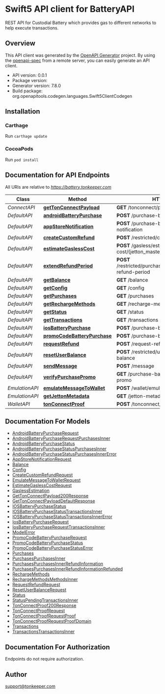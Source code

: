 # Swift5 API client for BatteryAPI

REST API for Custodial Battery which provides gas to different networks to help execute transactions.

## Overview
This API client was generated by the [OpenAPI Generator](https://openapi-generator.tech) project.  By using the [openapi-spec](https://github.com/OAI/OpenAPI-Specification) from a remote server, you can easily generate an API client.

- API version: 0.0.1
- Package version: 
- Generator version: 7.8.0
- Build package: org.openapitools.codegen.languages.Swift5ClientCodegen

## Installation

### Carthage

Run `carthage update`

### CocoaPods

Run `pod install`

## Documentation for API Endpoints

All URIs are relative to *https://battery.tonkeeper.com*

Class | Method | HTTP request | Description
------------ | ------------- | ------------- | -------------
*ConnectAPI* | [**getTonConnectPayload**](docs/ConnectAPI.md#gettonconnectpayload) | **GET** /tonconnect/payload | 
*DefaultAPI* | [**androidBatteryPurchase**](docs/DefaultAPI.md#androidbatterypurchase) | **POST** /purchase-battery/android | 
*DefaultAPI* | [**appStoreNotification**](docs/DefaultAPI.md#appstorenotification) | **POST** /purchase-battery/ios/app-store-notification | 
*DefaultAPI* | [**createCustomRefund**](docs/DefaultAPI.md#createcustomrefund) | **POST** /restricted/create-custom-refund | 
*DefaultAPI* | [**estimateGaslessCost**](docs/DefaultAPI.md#estimategaslesscost) | **POST** /gasless/estimate-cost/{jetton_master} | 
*DefaultAPI* | [**extendRefundPeriod**](docs/DefaultAPI.md#extendrefundperiod) | **POST** /restricted/purchases/{purchase_id}/extend-refund-period | 
*DefaultAPI* | [**getBalance**](docs/DefaultAPI.md#getbalance) | **GET** /balance | 
*DefaultAPI* | [**getConfig**](docs/DefaultAPI.md#getconfig) | **GET** /config | 
*DefaultAPI* | [**getPurchases**](docs/DefaultAPI.md#getpurchases) | **GET** /purchases | 
*DefaultAPI* | [**getRechargeMethods**](docs/DefaultAPI.md#getrechargemethods) | **GET** /recharge-methods | 
*DefaultAPI* | [**getStatus**](docs/DefaultAPI.md#getstatus) | **GET** /status | 
*DefaultAPI* | [**getTransactions**](docs/DefaultAPI.md#gettransactions) | **GET** /transactions | 
*DefaultAPI* | [**iosBatteryPurchase**](docs/DefaultAPI.md#iosbatterypurchase) | **POST** /purchase-battery/ios | 
*DefaultAPI* | [**promoCodeBatteryPurchase**](docs/DefaultAPI.md#promocodebatterypurchase) | **POST** /purchase-battery/promo-code | 
*DefaultAPI* | [**requestRefund**](docs/DefaultAPI.md#requestrefund) | **POST** /request-refund | 
*DefaultAPI* | [**resetUserBalance**](docs/DefaultAPI.md#resetuserbalance) | **POST** /restricted/users/{user_id}/reset-balance | 
*DefaultAPI* | [**sendMessage**](docs/DefaultAPI.md#sendmessage) | **POST** /message | 
*DefaultAPI* | [**verifyPurchasePromo**](docs/DefaultAPI.md#verifypurchasepromo) | **GET** /purchase-battery/verify-purchase-promo | 
*EmulationAPI* | [**emulateMessageToWallet**](docs/EmulationAPI.md#emulatemessagetowallet) | **POST** /wallet/emulate | 
*EmulationAPI* | [**getJettonMetadata**](docs/EmulationAPI.md#getjettonmetadata) | **GET** /jetton-metadata/{name}.json | 
*WalletAPI* | [**tonConnectProof**](docs/WalletAPI.md#tonconnectproof) | **POST** /tonconnect/proof | 


## Documentation For Models

 - [AndroidBatteryPurchaseRequest](docs/AndroidBatteryPurchaseRequest.md)
 - [AndroidBatteryPurchaseRequestPurchasesInner](docs/AndroidBatteryPurchaseRequestPurchasesInner.md)
 - [AndroidBatteryPurchaseStatus](docs/AndroidBatteryPurchaseStatus.md)
 - [AndroidBatteryPurchaseStatusPurchasesInner](docs/AndroidBatteryPurchaseStatusPurchasesInner.md)
 - [AndroidBatteryPurchaseStatusPurchasesInnerError](docs/AndroidBatteryPurchaseStatusPurchasesInnerError.md)
 - [AppStoreNotificationRequest](docs/AppStoreNotificationRequest.md)
 - [Balance](docs/Balance.md)
 - [Config](docs/Config.md)
 - [CreateCustomRefundRequest](docs/CreateCustomRefundRequest.md)
 - [EmulateMessageToWalletRequest](docs/EmulateMessageToWalletRequest.md)
 - [EstimateGaslessCostRequest](docs/EstimateGaslessCostRequest.md)
 - [GaslessEstimation](docs/GaslessEstimation.md)
 - [GetTonConnectPayload200Response](docs/GetTonConnectPayload200Response.md)
 - [GetTonConnectPayloadDefaultResponse](docs/GetTonConnectPayloadDefaultResponse.md)
 - [IOSBatteryPurchaseStatus](docs/IOSBatteryPurchaseStatus.md)
 - [IOSBatteryPurchaseStatusTransactionsInner](docs/IOSBatteryPurchaseStatusTransactionsInner.md)
 - [IOSBatteryPurchaseStatusTransactionsInnerError](docs/IOSBatteryPurchaseStatusTransactionsInnerError.md)
 - [IosBatteryPurchaseRequest](docs/IosBatteryPurchaseRequest.md)
 - [IosBatteryPurchaseRequestTransactionsInner](docs/IosBatteryPurchaseRequestTransactionsInner.md)
 - [ModelError](docs/ModelError.md)
 - [PromoCodeBatteryPurchaseRequest](docs/PromoCodeBatteryPurchaseRequest.md)
 - [PromoCodeBatteryPurchaseStatus](docs/PromoCodeBatteryPurchaseStatus.md)
 - [PromoCodeBatteryPurchaseStatusError](docs/PromoCodeBatteryPurchaseStatusError.md)
 - [Purchases](docs/Purchases.md)
 - [PurchasesPurchasesInner](docs/PurchasesPurchasesInner.md)
 - [PurchasesPurchasesInnerRefundInformation](docs/PurchasesPurchasesInnerRefundInformation.md)
 - [PurchasesPurchasesInnerRefundInformationRefunded](docs/PurchasesPurchasesInnerRefundInformationRefunded.md)
 - [RechargeMethods](docs/RechargeMethods.md)
 - [RechargeMethodsMethodsInner](docs/RechargeMethodsMethodsInner.md)
 - [RequestRefundRequest](docs/RequestRefundRequest.md)
 - [ResetUserBalanceRequest](docs/ResetUserBalanceRequest.md)
 - [Status](docs/Status.md)
 - [StatusPendingTransactionsInner](docs/StatusPendingTransactionsInner.md)
 - [TonConnectProof200Response](docs/TonConnectProof200Response.md)
 - [TonConnectProofRequest](docs/TonConnectProofRequest.md)
 - [TonConnectProofRequestProof](docs/TonConnectProofRequestProof.md)
 - [TonConnectProofRequestProofDomain](docs/TonConnectProofRequestProofDomain.md)
 - [Transactions](docs/Transactions.md)
 - [TransactionsTransactionsInner](docs/TransactionsTransactionsInner.md)


<a id="documentation-for-authorization"></a>
## Documentation For Authorization

Endpoints do not require authorization.


## Author

support@tonkeeper.com

